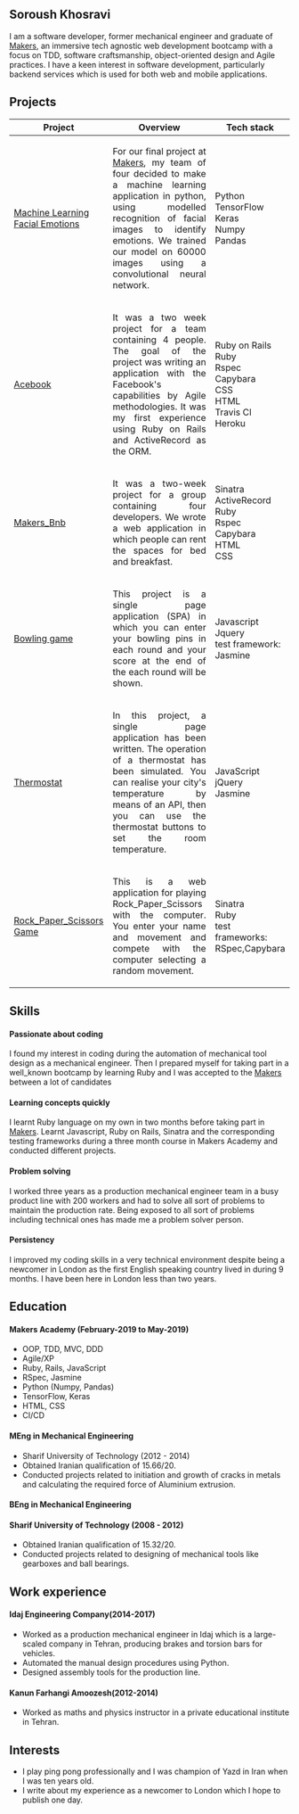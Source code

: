 ## Soroush Khosravi

I am a software developer, former mechanical engineer and graduate of [Makers](https://makers.tech), an immersive tech agnostic web development bootcamp with a focus on TDD, software craftsmanship, object-oriented design and Agile practices. I have a keen interest in software development, particularly backend services which is used for both web and mobile applications.

## Projects

| Project   |      Overview      |  Tech stack |
|----------|-------------|------|
| [Machine Learning Facial Emotions](https://github.com/soroushh/acebook-bcds) | <p style="text-align: justify">For our final project at  [Makers](https://makers.tech), my team of four decided to make a machine learning application in python, using modelled recognition of facial images to identify emotions. We trained our model on 60000 images using a convolutional neural network.</p>   |Python <br />TensorFlow <br/> Keras <br/> Numpy <br/> Pandas  |
| [Acebook](https://github.com/soroushh/acebook-bcds) | <p style="text-align: justify">It was a two week project for a team containing 4 people. The goal of the project was writing an application with the Facebook's capabilities by Agile methodologies. It was my first experience using Ruby on Rails and ActiveRecord as the ORM.</p>   |Ruby on Rails <br />Ruby <br/> Rspec <br /> Capybara <br /> CSS <br /> HTML <br /> Travis CI <br /> Heroku  |
| [Makers_Bnb](https://github.com/soroushh/MakersBnB_Need_Sleep_Team) |<p style="text-align: justify">It was a two-week project for a group containing four developers. We wrote a web application in which people can rent the spaces for bed and breakfast.</p> |Sinatra <br />ActiveRecord <br /> Ruby <br/> Rspec <br /> Capybara <br /> HTML <br /> CSS |
| [Bowling game](https://github.com/soroushh/bowling-challenge)        | <p style="text-align: justify">This project is a single page application (SPA) in which you can enter your bowling pins in each round and your score at the end of the each round will be shown.</p>  |Javascript <br /> Jquery <br /> test framework: <br /> Jasmine |
| [Thermostat](https://github.com/soroushh/Thermostat) |<p style="text-align: justify">In this project, a single page application has been written. The operation of a thermostat has been simulated. You can realise your city's temperature by means of an API, then you can use the thermostat buttons to set the room temperature. </p> |JavaScript <br /> jQuery <br /> Jasmine </br> |
| [Rock_Paper_Scissors Game](https://github.com/soroushh/rps-challenge)| <p style="text-align: justify">This is a web application for playing Rock_Paper_Scissors with the computer. You enter your name and movement and compete with the computer selecting a random movement.</p> |Sinatra <br /> Ruby <br/>test frameworks: <br /> RSpec,Capybara |

## Skills

#### Passionate about coding
I found my interest in coding during the automation of mechanical tool design as a mechanical engineer. Then I
prepared myself for taking part in a well_known bootcamp by learning Ruby and I was accepted to the [Makers](https://makers.tech) between a lot of candidates
#### Learning concepts quickly
I learnt Ruby language on my own in two months before taking part in [Makers](https://makers.tech).
Learnt Javascript, Ruby on Rails, Sinatra and the corresponding testing frameworks during a three month course in Makers Academy and conducted different projects.
#### Problem solving
I worked three years as a production mechanical engineer team in a busy product line with 200 workers and had to solve all sort of problems to maintain the production rate. Being exposed to all sort of problems including technical ones has made me a problem solver person.
#### Persistency
I improved my coding skills in a very technical environment despite being a newcomer in London as the first English speaking country lived in during 9 months. I have been here in London less than two years.

## Education

#### Makers Academy (February-2019  to May-2019)

- OOP, TDD, MVC, DDD
- Agile/XP
- Ruby, Rails, JavaScript
- RSpec, Jasmine
- Python (Numpy, Pandas)
- TensorFlow, Keras
- HTML, CSS
- CI/CD


#### MEng in Mechanical Engineering  
- Sharif University of Technology         (2012 - 2014)
 - Obtained Iranian qualification of 15.66/20.
 - Conducted projects related to initiation and growth of cracks in metals and calculating the required force of Aluminium extrusion.  

#### BEng in Mechanical Engineering
#### Sharif University of Technology         (2008 - 2012)
 - Obtained Iranian qualification of 15.32/20.
 - Conducted projects related to designing of mechanical tools like gearboxes and ball bearings.

## Work experience
####  Idaj Engineering Company(2014-2017)
 -  Worked as a production mechanical engineer in Idaj which is a large-scaled company in Tehran, producing brakes and torsion bars for vehicles.
 - Automated the manual design procedures using Python.
 - Designed assembly tools for the production line.


#### Kanun Farhangi Amoozesh(2012-2014)
  - Worked as maths and physics instructor in a private educational institute in Tehran.

## Interests
- I play ping pong professionally and I was champion of Yazd in Iran when I was ten years old.
- I write about my experience as a newcomer to London which I hope to publish one day.
